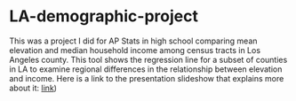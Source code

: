 # LA-demographic-project
This was a project I did for AP Stats in high school comparing mean elevation and median household income among census tracts in Los Angeles county. 
This tool shows the regression line for a subset of counties in LA to examine regional differences in the relationship between elevation and income. 
Here is a link to the presentation slideshow that explains more about it: [link]([url](https://docs.google.com/presentation/d/1P8tJc4N6cHxnem90kYHgeFGcuSp15aZY8Gl5ClMGCMM/edit#slide=id.p)https://docs.google.com/presentation/d/1P8tJc4N6cHxnem90kYHgeFGcuSp15aZY8Gl5ClMGCMM/edit#slide=id.p
))
